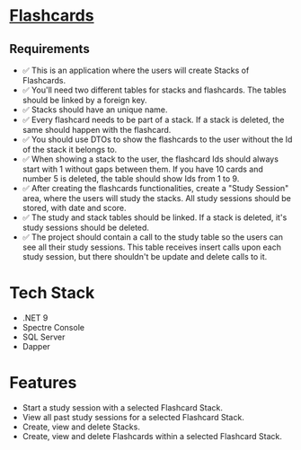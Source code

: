 # [Flashcards](https://thecsharpacademy.com/project/14/flashcards)


## Requirements
- :white_check_mark: This is an application where the users will create Stacks of Flashcards.
- :white_check_mark: You'll need two different tables for stacks and flashcards. The tables should be linked by a foreign key.
- :white_check_mark: Stacks should have an unique name.
- :white_check_mark: Every flashcard needs to be part of a stack. If a stack is deleted, the same should happen with the flashcard.
- :white_check_mark: You should use DTOs to show the flashcards to the user without the Id of the stack it belongs to.
- :white_check_mark: When showing a stack to the user, the flashcard Ids should always start with 1 without gaps between them. If you have 10 cards and number 5 is deleted, the table should show Ids from 1 to 9.
- :white_check_mark: After creating the flashcards functionalities, create a "Study Session" area, where the users will study the stacks. All study sessions should be stored, with date and score.
- :white_check_mark: The study and stack tables should be linked. If a stack is deleted, it's study sessions should be deleted.
- :white_check_mark: The project should contain a call to the study table so the users can see all their study sessions. This table receives insert calls upon each study session, but there shouldn't be update and delete calls to it.

# Tech Stack

- .NET 9
- Spectre Console
- SQL Server
- Dapper

# Features

- Start a study session with a selected Flashcard Stack.
- View all past study sessions for a selected Flashcard Stack.
- Create, view and delete Stacks.
- Create, view and delete Flashcards within a selected Flashcard Stack.
